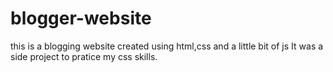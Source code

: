 # blogger-website
this is a blogging website created using html,css and a little bit of js
It was a side project to pratice my css skills.
